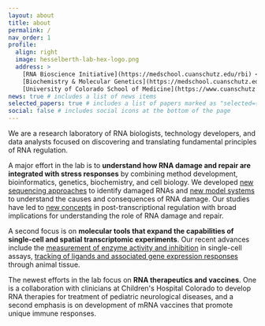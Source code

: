 ```yaml
---
layout: about
title: about
permalink: /
nav_order: 1
profile:
  align: right
  image: hesselberth-lab-hex-logo.png
  address: >
    [RNA Bioscience Initiative](https://medschool.cuanschutz.edu/rbi) <br>
    [Biochemistry & Molecular Genetics](https://medschool.cuanschutz.edu/biochemistry) <br>   
    [University of Colorado School of Medicine](https://www.cuanschutz.edu/)
news: true # includes a list of news items
selected_papers: true # includes a list of papers marked as "selected={true}"
social: false # includes social icons at the bottom of the page
---
```


We are a research laboratory of RNA biologists, technology developers, and data analysts 
focused on discovering and translating fundamental principles of RNA regulation.

A major effort in the lab is to **understand how RNA damage and repair are integrated with stress responses**
by combining method development, bioinformatics, genetics, biochemistry, and
cell biology. We developed [new sequencing
approaches](https://pubmed.ncbi.nlm.nih.gov/26001965/) to identify damaged RNAs
and [new model systems](https://pubmed.ncbi.nlm.nih.gov/29212664/) to
understand the causes and consequences of RNA damage. Our studies have led to
[new concepts](https://elifesciences.org/articles/42262) in post-transcriptional
regulation with broad implications for understanding the role of RNA damage and repair.

A second focus is on **molecular tools that expand the capabilities of single-cell and spatial 
transcriptomic experiments**. Our recent advances include the [measurement of
enzyme activity and inhibition](https://pubmed.ncbi.nlm.nih.gov/32286626/)
in single-cell assays, [tracking of ligands and associated gene expression
responses](https://pubmed.ncbi.nlm.nih.gov/33843587/) through animal
tissue.

The newest efforts in the lab focus on **RNA therapeutics and vaccines**. One is a collaboration
with clinicians at Children's Hospital Colorado to develop RNA therapies for
treatment of pediatric neurological diseases, and a second emphasis is on
development of mRNA vaccines that promote unique immune responses.
